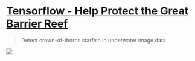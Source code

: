 # [Tensorflow - Help Protect the Great Barrier Reef](https://www.kaggle.com/c/tensorflow-great-barrier-reef)
> Detect crown-of-thorns starfish in underwater image data

<img src="https://storage.googleapis.com/kaggle-competitions/kaggle/31703/logos/header.png?t=2021-10-29-00-30-04">
